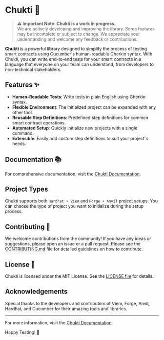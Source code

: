# Chukti 🚀

> **⚠️ Important Note: Chukti is a work in progress.**  
> We are actively developing and improving the library. Some features may be incomplete or subject to change. We appreciate your understanding and welcome any feedback or contributions.

**Chukti** is a powerful library designed to simplify the process of testing smart contracts using Cucumber's human-readable Gherkin syntax. With Chukti, you can write end-to-end tests for your smart contracts in a language that everyone on your team can understand, from developers to non-technical stakeholders.

## Features ✨

- **Human-Readable Tests**: Write tests in plain English using Gherkin syntax.
- **Flexible Environment**: The initialized project can be expanded with any other tool.
- **Reusable Step Definitions**: Predefined step definitions for common smart contract operations.
- **Automated Setup**: Quickly initialize new projects with a single command.
- **Extensible**: Easily add custom step definitions to suit your project's needs.

## Documentation 📚

For comprehensive documentation, visit the [Chukti Documentation](https://chukti.vercel.app).

## Project Types

Chukti supports both `Hardhat + Viem` and `Forge + Anvil` project setups. You can choose the type of project you want to initialize during the setup process.

## Contributing 🤝

We welcome contributions from the community! If you have any ideas or suggestions, please open an issue or a pull request. Please see the [CONTRIBUTING.md](.github/CONTRIBUTING.md) file for detailed guidelines on how to contribute.

## License 📜

Chukti is licensed under the MIT License. See the [LICENSE file](/LICENSE) for details.

## Acknowledgements

Special thanks to the developers and contributors of Viem, Forge, Anvil, Hardhat, and Cucumber for their amazing tools and libraries.

---

For more information, visit the [Chukti Documentation](https://chukti.vercel.app). 

Happy Testing! 🚀
